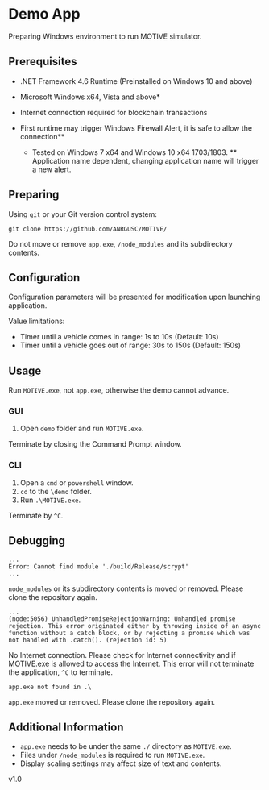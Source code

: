 # Demo App

Preparing Windows environment to run MOTIVE simulator.

## Prerequisites

- .NET Framework 4.6 Runtime (Preinstalled on Windows 10 and above)
- Microsoft Windows x64, Vista and above*
- Internet connection required for blockchain transactions
- First runtime may trigger Windows Firewall Alert, it is safe to allow the connection**

    * Tested on Windows 7 x64 and Windows 10 x64 1703/1803.
    ** Application name dependent, changing application name will trigger a new alert.

## Preparing

Using `git` or your Git version control system:

`git clone https://github.com/ANRGUSC/MOTIVE/`

Do not move or remove `app.exe`, `/node_modules` and its subdirectory contents.

## Configuration

Configuration parameters will be presented for modification upon launching application.

Value limitations:
- Timer until a vehicle comes in range: 1s to 10s (Default: 10s)
- Timer until a vehicle goes out of range: 30s to 150s (Default: 150s)

## Usage

Run `MOTIVE.exe`, not `app.exe`, otherwise the demo cannot advance.

### GUI

1. Open `demo` folder and run `MOTIVE.exe`.

Terminate by closing the Command Prompt window.

### CLI

1. Open a `cmd` or `powershell` window. 
2. `cd` to the `\demo` folder.
3. Run `.\MOTIVE.exe`.

Terminate by `^C`.

## Debugging

```
...
Error: Cannot find module './build/Release/scrypt'
...
```

`node_modules` or its subdirectory contents is moved or removed. Please clone the repository again.

```
...
(node:5056) UnhandledPromiseRejectionWarning: Unhandled promise rejection. This error originated either by throwing inside of an async function without a catch block, or by rejecting a promise which was not handled with .catch(). (rejection id: 5)
```

No Internet connection. Please check for Internet connectivity and if MOTIVE.exe is allowed to access the Internet. This error will not terminate the application, `^C` to terminate.

```
app.exe not found in .\
```

`app.exe` moved or removed. Please clone the repository again.

## 	Additional Information

- `app.exe` needs to be under the same `./` directory as `MOTIVE.exe`.
- Files under `/node_modules` is required to run `MOTIVE.exe`. 
- Display scaling settings may affect size of text and contents.

v1.0